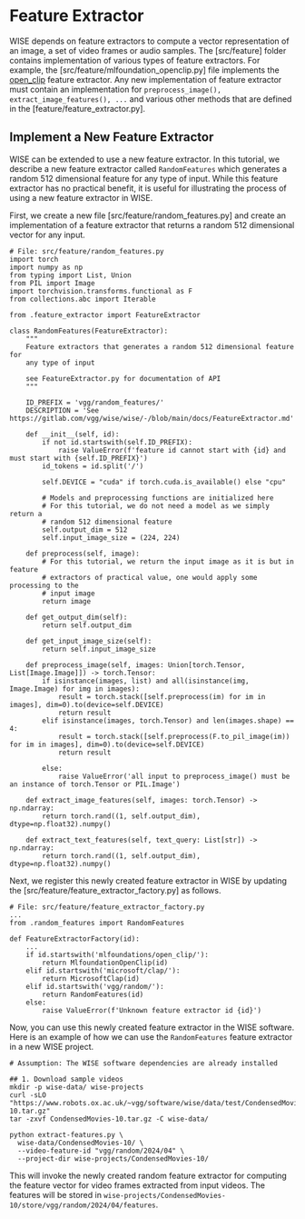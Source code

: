 # Feature Extractor

WISE depends on feature extractors to compute a vector representation of an image,
a set of video frames or audio samples. The [src/feature] folder contains
implementation of various types of feature extractors. For example, the 
[src/feature/mlfoundation_openclip.py] file implements the [open_clip](https://github.com/mlfoundations/open_clip)
feature extractor. Any new implementation of feature extractor must contain an
implementation for `preprocess_image(), extract_image_features(), ...` and
various other methods that are defined in the [feature/feature_extractor.py].

## Implement a New Feature Extractor
WISE can be extended to use a new feature extractor. In this tutorial, we
describe a new feature extractor called `RandomFeatures` which generates a
random 512 dimensional feature for any type of input. While this feature
extractor has no practical benefit, it is useful for illustrating the process
of using a new feature extractor in WISE.

First, we create a new file [src/feature/random_features.py] and create an
implementation of a feature extractor that returns a random 512 dimensional 
vector for any input.

```
# File: src/feature/random_features.py
import torch
import numpy as np
from typing import List, Union
from PIL import Image
import torchvision.transforms.functional as F
from collections.abc import Iterable

from .feature_extractor import FeatureExtractor

class RandomFeatures(FeatureExtractor):
    """
    Feature extractors that generates a random 512 dimensional feature for
    any type of input

    see FeatureExtractor.py for documentation of API
    """

    ID_PREFIX = 'vgg/random_features/'
    DESCRIPTION = 'See https://gitlab.com/vgg/wise/wise/-/blob/main/docs/FeatureExtractor.md'

    def __init__(self, id):
        if not id.startswith(self.ID_PREFIX):
            raise ValueError(f'feature id cannot start with {id} and must start with {self.ID_PREFIX}')
        id_tokens = id.split('/')

        self.DEVICE = "cuda" if torch.cuda.is_available() else "cpu"

        # Models and preprocessing functions are initialized here
        # For this tutorial, we do not need a model as we simply return a
        # random 512 dimensional feature
        self.output_dim = 512
        self.input_image_size = (224, 224)

    def preprocess(self, image):
        # For this tutorial, we return the input image as it is but in feature
        # extractors of practical value, one would apply some processing to the
        # input image
        return image

    def get_output_dim(self):
        return self.output_dim

    def get_input_image_size(self):
        return self.input_image_size

    def preprocess_image(self, images: Union[torch.Tensor, List[Image.Image]]) -> torch.Tensor:
        if isinstance(images, list) and all(isinstance(img, Image.Image) for img in images):
            result = torch.stack([self.preprocess(im) for im in images], dim=0).to(device=self.DEVICE)
            return result
        elif isinstance(images, torch.Tensor) and len(images.shape) == 4:
            result = torch.stack([self.preprocess(F.to_pil_image(im)) for im in images], dim=0).to(device=self.DEVICE)
            return result

        else:
            raise ValueError('all input to preprocess_image() must be an instance of torch.Tensor or PIL.Image')

    def extract_image_features(self, images: torch.Tensor) -> np.ndarray:
        return torch.rand((1, self.output_dim), dtype=np.float32).numpy()

    def extract_text_features(self, text_query: List[str]) -> np.ndarray:
        return torch.rand((1, self.output_dim), dtype=np.float32).numpy()
```

Next, we register this newly created feature extractor in WISE by updating the
[src/feature/feature_extractor_factory.py] as follows.

```
# File: src/feature/feature_extractor_factory.py
...
from .random_features import RandomFeatures

def FeatureExtractorFactory(id):
    ...
    if id.startswith('mlfoundations/open_clip/'):
        return MlfoundationOpenClip(id)
    elif id.startswith('microsoft/clap/'):
        return MicrosoftClap(id)
    elif id.startswith('vgg/random/'):
        return RandomFeatures(id)
    else:
        raise ValueError(f'Unknown feature extractor id {id}')
```

Now, you can use this newly created feature extractor in the WISE software. Here
is an example of how we can use the `RandomFeatures` feature extractor in a 
new WISE project.

```
# Assumption: The WISE software dependencies are already installed

## 1. Download sample videos
mkdir -p wise-data/ wise-projects
curl -sLO "https://www.robots.ox.ac.uk/~vgg/software/wise/data/test/CondensedMovies-10.tar.gz"
tar -zxvf CondensedMovies-10.tar.gz -C wise-data/

python extract-features.py \
  wise-data/CondensedMovies-10/ \
  --video-feature-id "vgg/random/2024/04" \
  --project-dir wise-projects/CondensedMovies-10/

```

This will invoke the newly created random feature extractor for computing the
feature vector for video frames extracted from input videos. The features will
be stored in `wise-projects/CondensedMovies-10/store/vgg/random/2024/04/features`.